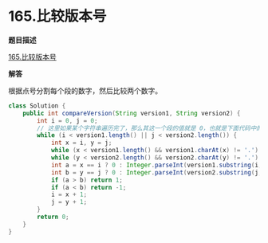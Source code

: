 # 165.比较版本号

**题目描述**

[165.比较版本号](https://leetcode-cn.com/problems/compare-version-numbers/)

**解答**

根据点号分割每个段的数字，然后比较两个数字。

```java
class Solution {
    public int compareVersion(String version1, String version2) {
        int i = 0, j = 0;
        // 这里如果某个字符串遍历完了，那么其这一个段的值就是 0，也就是下面代码中的 a 或者 b 为 0
        while (i < version1.length() || j < version2.length()) {
            int x = i, y = j;
            while (x < version1.length() && version1.charAt(x) != '.') x++;
            while (y < version2.length() && version2.charAt(y) != '.') y++;
            int a = x == i ? 0 : Integer.parseInt(version1.substring(i, x));
            int b = y == j ? 0 : Integer.parseInt(version2.substring(j, y));
            if (a > b) return 1;
            if (a < b) return -1;
            i = x + 1;
            j = y + 1;
        }
        return 0;
    }
}
```